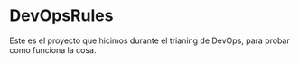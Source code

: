 # DevOpsRules
Este es el proyecto que hicimos durante el trianing de DevOps, para probar como funciona la cosa. 
